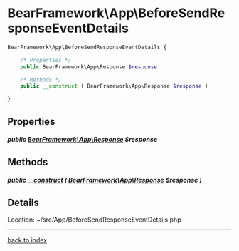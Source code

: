 # BearFramework\App\BeforeSendResponseEventDetails

```php
BearFramework\App\BeforeSendResponseEventDetails {

	/* Properties */
	public BearFramework\App\Response $response

	/* Methods */
	public __construct ( BearFramework\App\Response $response )

}
```

## Properties

##### public [BearFramework\App\Response](bearframework.app.response.class.md) $response

## Methods

##### public [__construct](bearframework.app.beforesendresponseeventdetails.__construct.method.md) ( [BearFramework\App\Response](bearframework.app.response.class.md) $response )

## Details

Location: ~/src/App/BeforeSendResponseEventDetails.php

---

[back to index](index.md)

